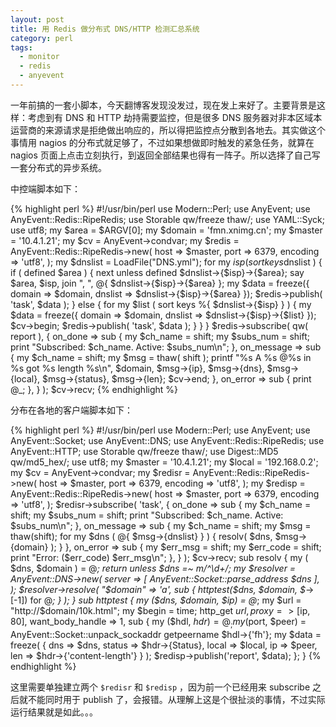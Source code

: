 ```yaml
---
layout: post
title: 用 Redis 做分布式 DNS/HTTP 检测汇总系统
category: perl
tags:
  - monitor
  - redis
  - anyevent
---
```


一年前搞的一套小脚本，今天翻博客发现没发过，现在发上来好了。主要背景是这样：考虑到有 DNS 和 HTTP 劫持需要监控，但是很多 DNS 服务器对非本区域本运营商的来源请求是拒绝做出响应的，所以得把监控点分散到各地去。其实做这个事情用 nagios 的分布式就足够了，不过如果想做即时触发的紧急任务，就算在 nagios 页面上点击立刻执行，到返回全部结果也得有一阵子。所以选择了自己写一套分布式的异步系统。

中控端脚本如下：

{% highlight perl %}
#!/usr/bin/perl
use Modern::Perl;
use AnyEvent;
use AnyEvent::Redis::RipeRedis;
use Storable qw/freeze thaw/;
use YAML::Syck;
use utf8;
my $area = $ARGV[0];
my $domain = 'fmn.xnimg.cn';
my $master = '10.4.1.21';
my $cv     = AnyEvent->condvar;
my $redis  = AnyEvent::Redis::RipeRedis->new(
    host     => $master,
    port     => 6379,
    encoding => 'utf8',
);
my $dnslist = LoadFile("DNS.yml");
for my $isp ( sort keys %$dnslist ) {
    if ( defined $area ) {
        next unless defined $dnslist->{$isp}->{$area};
        say $area, $isp, join ", ", @{ $dnslist->{$isp}->{$area} };
        my $data = freeze({ domain => $domain, dnslist => $dnslist->{$isp}->{$area} });
        $redis->publish( 'task', $data );
    } else {
        for my $list ( sort keys %{ $dnslist->{$isp} } ) {
            my $data = freeze({ domain => $domain, dnslist => $dnslist->{$isp}->{$list} });
            $cv->begin;
            $redis->publish( 'task', $data );
        }
    }
}
$redis->subscribe(
    qw( report ),
    {
        on_done => sub {
            my $ch_name  = shift;
            my $subs_num = shift;
            print "Subscribed: $ch_name. Active: $subs_num\n";
        },
        on_message => sub {
            my $ch_name = shift;
            my $msg     = thaw( shift );
            printf "%s A %s @%s in %s got %s length %s\n", $domain, $msg->{ip}, $msg->{dns}, $msg->{local}, $msg->{status}, $msg->{len};
            $cv->end;
        },
        on_error => sub {
            print @_;
        },
    }
);
$cv->recv;
{% endhighlight %}

分布在各地的客户端脚本如下：

{% highlight perl %}
#!/usr/bin/perl
use Modern::Perl;
use AnyEvent;
use AnyEvent::Socket;
use AnyEvent::DNS;
use AnyEvent::Redis::RipeRedis;
use AnyEvent::HTTP;
use Storable qw/freeze thaw/;
use Digest::MD5 qw/md5_hex/;
use utf8;
my $master = '10.4.1.21';
my $local  = '192.168.0.2';
my $cv     = AnyEvent->condvar;
my $redisr = AnyEvent::Redis::RipeRedis->new(
    host          => $master,
    port          => 6379,
    encoding      => 'utf8',
);
my $redisp = AnyEvent::Redis::RipeRedis->new(
    host          => $master,
    port          => 6379,
    encoding      => 'utf8',
);
$redisr->subscribe(
    'task',
    {
        on_done => sub {
            my $ch_name  = shift;
            my $subs_num = shift;
            print "Subscribed: $ch_name. Active: $subs_num\n";
        },
        on_message => sub {
            my $ch_name = shift;
            my $msg     = thaw(shift);
            for my $dns ( @{ $msg->{dnslist} } ) {
                resolv( $dns, $msg->{domain} );
            }
        },
        on_error => sub {
            my $err_msg  = shift;
            my $err_code = shift;
            print "Error: ($err_code) $err_msg\n";
        },
    }
);
$cv->recv;
sub resolv {
    my ( $dns, $domain ) = @_;
    return unless $dns =~ m/^\d+/;
    my $resolver =
      AnyEvent::DNS->new( server => [ AnyEvent::Socket::parse_address $dns ], );
    $resolver->resolve(
        "$domain" => 'a',
        sub {
            httptest($dns, $domain, $_->[-1]) for @_;
        }
    );
}
sub httptest {
    my ($dns, $domain, $ip) = @_;
    my $url = "http://$domain/10k.html";
    my $begin = time;
    http_get $url, proxy => [$ip, 80], want_body_handle => 1, sub {
        my ($hdl, $hdr) = @_;
        my ($port, $peer) = AnyEvent::Socket::unpack_sockaddr getpeername $hdl->{'fh'};
        my $data = freeze( { dns => $dns, status => $hdr->{Status}, local => $local, ip => $peer, len => $hdr->{'content-length'} } );
        $redisp->publish('report', $data);
    };
}
{% endhighlight %}

这里需要单独建立两个 `$redisr` 和 `$redisp` ，因为前一个已经用来 subscribe 之后就不能同时用于 publish 了，会报错。从理解上这是个很扯淡的事情，不过实际运行结果就是如此。。。
